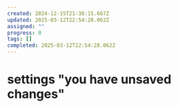 ```yaml
---
created: 2024-12-15T21:38:15.667Z
updated: 2025-03-12T22:54:28.062Z
assigned: ""
progress: 0
tags: []
completed: 2025-03-12T22:54:28.062Z
---
```


# settings "you have unsaved changes"
